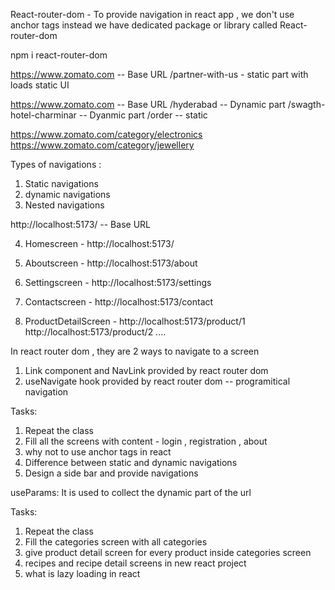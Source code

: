 React-router-dom - To provide navigation in react app , we don't use anchor tags instead we have dedicated package or library called React-router-dom

npm i react-router-dom

https://www.zomato.com -- Base URL
/partner-with-us - static part with loads static UI

https://www.zomato.com -- Base URL
/hyderabad -- Dynamic part
/swagth-hotel-charminar -- Dyanmic part
/order -- static

https://www.zomato.com/category/electronics
https://www.zomato.com/category/jewellery

Types of navigations :

1. Static navigations
2. dynamic navigations
3. Nested navigations

http://localhost:5173/ -- Base URL

4. Homescreen - http://localhost:5173/
5. Aboutscreen - http://localhost:5173/about
6. Settingscreen - http://localhost:5173/settings
7. Contactscreen - http://localhost:5173/contact

8. ProductDetailScreen -
   http://localhost:5173/product/1
   http://localhost:5173/product/2
   ....

In react router dom , they are 2 ways to navigate to a screen

1. Link component and NavLink provided by react router dom
2. useNavigate hook provided by react router dom -- programitical navigation

Tasks:

1. Repeat the class
2. Fill all the screens with content - login , registration , about
3. why not to use anchor tags in react
4. Difference between static and dynamic navigations
5. Design a side bar and provide navigations

useParams:
It is used to collect the dynamic part of the url

Tasks:

1. Repeat the class
2. Fill the categories screen with all categories
3. give product detail screen for every product inside categories screen
4. recipes and recipe detail screens in new react project
5. what is lazy loading in react
